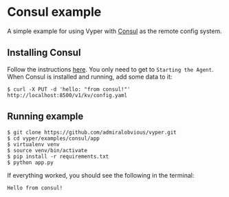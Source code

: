 # Consul example

A simple example for using Vyper with [Consul](https://www.consul.io/) as the remote config system.

## Installing Consul

Follow the instructions [here](https://www.consul.io/intro/getting-started/install.html).
You only need to get to `Starting the Agent`.
When Consul is installed and running, add some data to it:
```
$ curl -X PUT -d 'hello: "from consul!"' http://localhost:8500/v1/kv/config.yaml
```

## Running example
```
$ git clone https://github.com/admiralobvious/vyper.git
$ cd vyper/examples/consul/app
$ virtualenv venv
$ source venv/bin/activate
$ pip install -r requirements.txt
$ python app.py
```
If everything worked, you should see the following in the terminal:
```
Hello from consul!
```